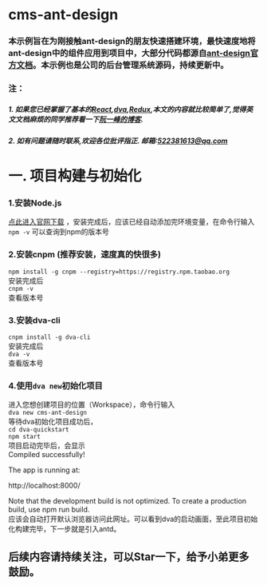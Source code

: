 # cms-ant-design
### 本示例旨在为刚接触ant-design的朋友快速搭建环境，最快速度地将ant-design中的组件应用到项目中，大部分代码都源自[ant-design官方文档](https://ant.design/docs/react/introduce-cn)。本示例也是公司的后台管理系统源码，持续更新中。
### 注：
##### 1.  如果您已经掌握了基本的[React](https://facebook.github.io/react/docs/hello-world.html),[dva](https://github.com/dvajs/dva),[Redux](http://redux.js.org),本文的内容就比较简单了,觉得英文文档麻烦的同学推荐看一下[阮一峰的博客](http://www.ruanyifeng.com/blog/archives.html).
##### 2.  如有问题请随时联系,欢迎各位批评指正. 邮箱:522381613@qq.com

# 一. 项目构建与初始化

### 1.安装Node.js  
[点此进入官网下载](https://nodejs.org/en/) ，安装完成后，应该已经自动添加完环境变量，在命令行输入  
`npm -v`
可以查询到npm的版本号
### 2.安装cnpm (推荐安装，速度真的快很多)
`npm install -g cnpm --registry=https://registry.npm.taobao.org`  
安装完成后  
`cnpm -v`  
查看版本号
### 3.安装dva-cli
`cnpm install -g dva-cli`  
安装完成后  
`dva -v`  
查看版本号
### 4.使用`dva new`初始化项目  
进入您想创建项目的位置（Workspace），命令行输入  
`dva new cms-ant-design`  
等待dva初始化项目成功后，  
`cd dva-quickstart`  
`npm start`  
项目启动完毕后，会显示  
Compiled successfully!

The app is running at:

http://localhost:8000/

Note that the development build is not optimized.
To create a production build, use npm run build.  
应该会自动打开默认浏览器访问此网址。可以看到dva的启动画面，至此项目初始化构建完毕，下一步就是引入antd。  
## 后续内容请持续关注，可以Star一下，给予小弟更多鼓励。
